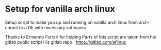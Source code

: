 # Setup for vanilla arch linux
Setup script to make you up and running on vanilla arch linux from arch-chroot to a DE with necessary softwares

Thanks to Ermanno Ferrari for helping
Parts of this script are taken from his gitlab public script
His gitlab repo : https://gitlab.com/eflinux
